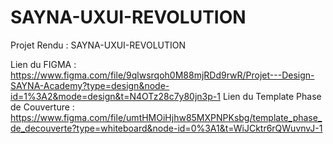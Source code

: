 # SAYNA-UXUI-REVOLUTION
Projet Rendu : SAYNA-UXUI-REVOLUTION

Lien du FIGMA : https://www.figma.com/file/9qlwsrqoh0M88mjRDd9rwR/Projet---Design-SAYNA-Academy?type=design&node-id=1%3A2&mode=design&t=N4OTz28c7y80jn3p-1
Lien du Template Phase de Couverture : https://www.figma.com/file/umtHMOiHjhw85MXPNPKsbg/template_phase_de_decouverte?type=whiteboard&node-id=0%3A1&t=WiJCktr6rQWuvnvJ-1
